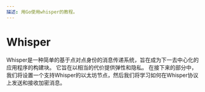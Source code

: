```yaml
---
描述: 用Go使用whisper的教程。
---
```


# Whisper

Whisper是一种简单的基于点对点身份的消息传递系统，旨在成为下一去中心化的应用程序的构建块。 它旨在以相当的代价提供弹性和隐私。 在接下来的部分中，我们将设置一个支持Whisper的以太坊节点，然后我们将学习如何在Whisper协议上发送和接收加密消息。

